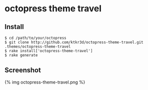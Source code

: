 # octopress theme travel

## Install

```
$ cd /path/to/your/octopress
$ git clone http://github.com/ktkr3d/octopress-theme-travel.git .themes/octopress-theme-travel
$ rake install['octopress-theme-travel']
$ rake generate
```

## Screenshot

{% img octopress-theme-travel.png %}
